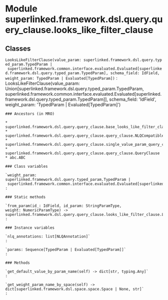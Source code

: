 Module superlinked.framework.dsl.query.query_clause.looks_like_filter_clause
============================================================================

Classes
-------

`LooksLikeFilterClause(value_param: superlinked.framework.dsl.query.typed_param.TypedParam | superlinked.framework.common.interface.evaluated.Evaluated[superlinked.framework.dsl.query.typed_param.TypedParam], schema_field: IdField, weight_param: TypedParam | Evaluated[TypedParam])`
:   LooksLikeFilterClause(value_param: Union[superlinked.framework.dsl.query.typed_param.TypedParam, superlinked.framework.common.interface.evaluated.Evaluated[superlinked.framework.dsl.query.typed_param.TypedParam]], schema_field: 'IdField', weight_param: 'TypedParam | Evaluated[TypedParam]')

    ### Ancestors (in MRO)

    * superlinked.framework.dsl.query.query_clause.base_looks_like_filter_clause.BaseLooksLikeFilterClause
    * superlinked.framework.dsl.query.query_clause.query_clause.NLQCompatible
    * superlinked.framework.dsl.query.query_clause.single_value_param_query_clause.SingleValueParamQueryClause
    * superlinked.framework.dsl.query.query_clause.query_clause.QueryClause
    * abc.ABC

    ### Class variables

    `weight_param: superlinked.framework.dsl.query.typed_param.TypedParam | superlinked.framework.common.interface.evaluated.Evaluated[superlinked.framework.dsl.query.typed_param.TypedParam]`
    :

    ### Static methods

    `from_param(id_: IdField, id_param: StringParamType, weight: NumericParamType) ‑> superlinked.framework.dsl.query.query_clause.looks_like_filter_clause.LooksLikeFilterClause`
    :

    ### Instance variables

    `nlq_annotations: list[NLQAnnotation]`
    :

    `params: Sequence[TypedParam | Evaluated[TypedParam]]`
    :

    ### Methods

    `get_default_value_by_param_name(self) ‑> dict[str, typing.Any]`
    :

    `get_weight_param_name_by_space(self) ‑> dict[superlinked.framework.dsl.space.space.Space | None, str]`
    :